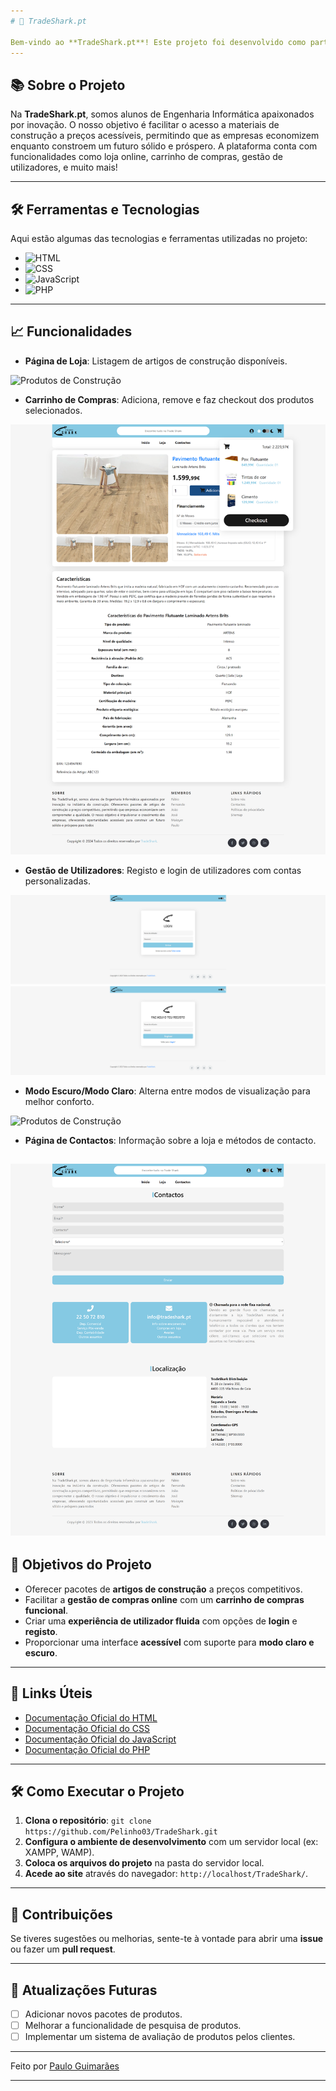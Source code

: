 ```yaml
---
# 🦈 TradeShark.pt

Bem-vindo ao **TradeShark.pt**! Este projeto foi desenvolvido como parte de um trabalho académico, com o objetivo de criar uma loja online inovadora voltada para a indústria da construção. A plataforma foi projetada para oferecer pacotes de artigos de construção a preços competitivos, ajudando as empresas a crescerem sem comprometer a qualidade.
---
```


## 📚 Sobre o Projeto

Na **TradeShark.pt**, somos alunos de Engenharia Informática apaixonados por inovação. O nosso objetivo é facilitar o acesso a materiais de construção a preços acessíveis, permitindo que as empresas economizem enquanto constroem um futuro sólido e próspero. A plataforma conta com funcionalidades como loja online, carrinho de compras, gestão de utilizadores, e muito mais!

---

## 🛠️ Ferramentas e Tecnologias

Aqui estão algumas das tecnologias e ferramentas utilizadas no projeto:

-   ![HTML](https://img.shields.io/badge/Code-HTML-informational?style=flat&logo=html5&color=E34F26)
-   ![CSS](https://img.shields.io/badge/Code-CSS-informational?style=flat&logo=css3&color=1572B6)
-   ![JavaScript](https://img.shields.io/badge/Code-JavaScript-informational?style=flat&logo=javascript&color=F7DF1E)
-   ![PHP](https://img.shields.io/badge/Code-PHP-informational?style=flat&logo=php&color=777BB4)

---

## 📈 Funcionalidades

-   **Página de Loja**: Listagem de artigos de construção disponíveis.

![Produtos de Construção](./assets/homepage.png)

-   **Carrinho de Compras**: Adiciona, remove e faz checkout dos produtos selecionados.

![Produtos de Construção](./assets/carrinho.png)

-   **Gestão de Utilizadores**: Registo e login de utilizadores com contas personalizadas.

![Produtos de Construção](./assets/login.png)
![Produtos de Construção](./assets/registo.png)

-   **Modo Escuro/Modo Claro**: Alterna entre modos de visualização para melhor conforto.

![Produtos de Construção](./assets/homepage_darkmode.png)

-   **Página de Contactos**: Informação sobre a loja e métodos de contacto.

## ![Produtos de Construção](./assets/contactos.png)

## 🎯 Objetivos do Projeto

-   Oferecer pacotes de **artigos de construção** a preços competitivos.
-   Facilitar a **gestão de compras online** com um **carrinho de compras funcional**.
-   Criar uma **experiência de utilizador fluida** com opções de **login** e **registo**.
-   Proporcionar uma interface **acessível** com suporte para **modo claro e escuro**.

---

## 🔗 Links Úteis

-   [Documentação Oficial do HTML](https://developer.mozilla.org/pt-BR/docs/Web/HTML)
-   [Documentação Oficial do CSS](https://developer.mozilla.org/pt-BR/docs/Web/CSS)
-   [Documentação Oficial do JavaScript](https://developer.mozilla.org/pt-BR/docs/Web/JavaScript)
-   [Documentação Oficial do PHP](https://www.php.net/manual/pt_BR/)

---

## 🛠️ Como Executar o Projeto

1. **Clona o repositório**: `git clone https://github.com/Pelinho03/TradeShark.git`
2. **Configura o ambiente de desenvolvimento** com um servidor local (ex: XAMPP, WAMP).
3. **Coloca os arquivos do projeto** na pasta do servidor local.
4. **Acede ao site** através do navegador: `http://localhost/TradeShark/`.

---

## 🙌 Contribuições

Se tiveres sugestões ou melhorias, sente-te à vontade para abrir uma **issue** ou fazer um **pull request**.

---

## 📅 Atualizações Futuras

-   [ ] Adicionar novos pacotes de produtos.
-   [ ] Melhorar a funcionalidade de pesquisa de produtos.
-   [ ] Implementar um sistema de avaliação de produtos pelos clientes.

---

Feito por [Paulo Guimarães](https://github.com/Pelinho03)

---
